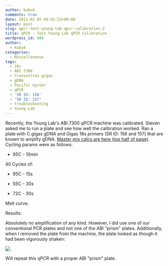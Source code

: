 ```yaml
---
author: kubu4
comments: true
date: 2011-02-05 04:41:53+00:00
layout: post
slug: qpcr-test-young-lab-qpcr-calibration-2
title: qPCR - Test Young Lab qPCR Calibration
wordpress_id: 484
author:
  - kubu4
categories:
  - Miscellaneous
tags:
  - 18s
  - ABI 7300
  - Crassostrea gigas
  - gDNA
  - Pacific oyster
  - qPCR
  - 'SR ID: 156'
  - 'SR ID: 157'
  - troubleshooting
  - Young Lab
---
```


Recently, the Young Lab's ABI 7300 qPCR machine was calibrated. Steven asked me to run a plate and see how well the calibration worked. Ran a plate with C.gigas gDNA and Gigas 18s primers (SR ID: 156 and 157) that are known to amplify gDNA. [Master mix calcs are here (top half of page)](https://eagle.fish.washington.edu/Arabidopsis/Notebook%20Workup%20Files/20110204-01.jpg). Cycling params were as follows:




    
  * 95C - 10min



40 Cycles of:


    
  * 95C - 15s

    
  * 55C - 30s

    
  * 72C - 30s



Melt curve.

Results:

Absolutely no amplification of any kind. However, I did use one of our conventional PCR plates and not one of the ABI "prism" plates. Additionally, when I removed the plate from the machine, the plate looked as though it had been vigorously shaken:

![](https://lh6.googleusercontent.com/_Mm7i0Up2xoE/TVAvuZUsOzI/AAAAAAAAHsQ/Woi0u7S68Ik/s400/IMAG0030.jpg)

Will repeat this qPCR with a proper ABI "prism" plate.
